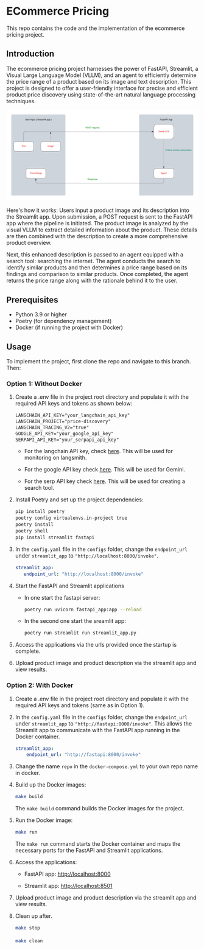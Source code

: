 # ECommerce Pricing

This repo contains the code and the implementation of the ecommerce pricing project.

## Introduction

The ecommerce pricing project harnesses the power of FastAPI, Streamlit, a Visual Large Language Model (VLLM), and an agent to efficiently determine the price range of a product based on its image and text description. This project is designed to offer a user-friendly interface for precise and efficient product price discovery using state-of-the-art natural language processing techniques.

![flow diagram](test_data/README_images/flow_diagram_two.png)

Here's how it works: Users input a product image and its description into the Streamlit app. Upon submission, a POST request is sent to the FastAPI app where the pipeline is initiated. The product image is analyzed by the visual VLLM to extract detailed information about the product. These details are then combined with the description to create a more comprehensive product overview.

Next, this enhanced description is passed to an agent equipped with a search tool: searching the internet. The agent conducts the search to identify similar products and then determines a price range based on its findings and comparison to similar products. Once completed, the agent returns the price range along with the rationale behind it to the user.


## Prerequisites

- Python 3.9 or higher
- Poetry (for dependency management)
- Docker (if running the project with Docker)


## Usage

To implement the project, first clone the repo and navigate to this branch. Then:

### Option 1: Without Docker

1. Create a .env file in the project root directory and populate it with the required API keys and tokens as shown below:

    ```plaintext
    LANGCHAIN_API_KEY="your_langchain_api_key"
    LANGCHAIN_PROJECT="price-discovery"
    LANGCHAIN_TRACING_V2="true"
    GOOGLE_API_KEY="your_google_api_key"
    SERPAPI_API_KEY="your_serpapi_api_key"
    ```

    - For the langchain API key, check [here](https://docs.smith.langchain.com/setup). This will be used for monitoring on langsmith.

    - For the google API key check [here](https://aistudio.google.com/app/prompts/new_chat/?utm_source=agd&utm_medium=referral&utm_campaign=core-cta&utm_content=). This will be used for Gemini.
    - For the serp API key check [here](https://serpapi.com/). This will be used for creating a search tool.


2. Install Poetry and set up the project dependencies:

     ```bash
    pip install poetry
    poetry config virtualenvs.in-project true
    poetry install
    poetry shell
    pip install streamlit fastapi
    ```



3. In the `config.yaml` file in the `configs` folder, change the `endpoint_url` under `streamlit_app` to `"http://localhost:8000/invoke"`.

     ```yaml
    streamlit_app:
        endpoint_url: "http://localhost:8000/invoke"
    ```

4. Start the FastAPI and Streamlit applications

    - In one start the fastapi server:

        ```bash
      poetry run uvicorn fastapi_app:app --reload
      ```

    - In the second one start the sreamlit app:

        ```bash
      poetry run streamlit run streamlit_app.py
      ```

5. Access the applications via the urls provided once the startup is complete.

6. Upload product image and product description via the streamlit app  and view results.



### Option 2: With Docker

1. Create a .env file in the project root directory and populate it with the required API keys and tokens (same as in Option 1).

2. In the `config.yaml` file in the `configs` folder, change the `endpoint_url` under `streamlit_app` to `"http://fastapi:8000/invoke"`. This allows the Streamlit app to communicate with the FastAPI app running in the Docker container.

    ```yaml
    streamlit_app:
        endpoint_url: "http://fastapi:8000/invoke"
    ```

3. Change the name `repo` in the `docker-compose.yml` to your own repo name in docker.

4. Build up the Docker images:

     ```bash
    make build
    ```

    The `make build` command builds the Docker images for the project.

5. Run the Docker image:

    ```bash
    make run
    ```

    The `make run` command starts the Docker container and maps the necessary ports for the FastAPI and Streamlit applications.


6. Access the applications:
    - FastAPI app: <http://localhost:8000>

    - Streamlit app: <http://localhost:8501>

7. Upload product image and product description via the streamlit app and view results.

8. Clean up after.
    ```bash
    make stop

    make clean
    ```

